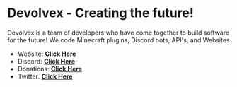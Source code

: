 # Devolvex - Creating the future! 
Devolvex is a team of developers who have come together to build software for the future! We code Minecraft plugins, Discord bots, API's, and Websites

- Website: **[Click Here](http://devolvex.net/)**
- Discord: **[Click Here](https://discord.gg/g9crH8V4Jc)**
- Donations: **[Click Here](https://buy.stripe.com/00g4imeAS05w2xG3cc)**
- Twitter: **[Click Here](https://twitter.com/DevolvexHQ)**
